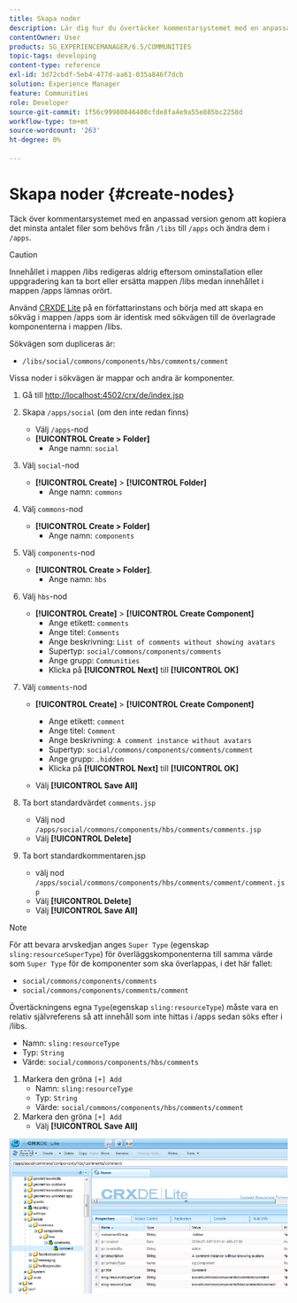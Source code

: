 ```yaml
---
title: Skapa noder
description: Lär dig hur du övertäcker kommentarsystemet med en anpassad version genom att kopiera det minsta antalet filer som behövs från /libs och redigera dem i /apps.
contentOwner: User
products: SG_EXPERIENCEMANAGER/6.5/COMMUNITIES
topic-tags: developing
content-type: reference
exl-id: 3d72cbdf-5eb4-477d-aa61-035a846f7dcb
solution: Experience Manager
feature: Communities
role: Developer
source-git-commit: 1f56c99980846400cfde8fa4e9a55e885bc2258d
workflow-type: tm+mt
source-wordcount: '263'
ht-degree: 0%

---
```


# Skapa noder {#create-nodes}

Täck över kommentarsystemet med en anpassad version genom att kopiera det minsta antalet filer som behövs från `/libs` till `/apps` och ändra dem i `/apps`.

>[!CAUTION]
>
>Innehållet i mappen /libs redigeras aldrig eftersom ominstallation eller uppgradering kan ta bort eller ersätta mappen /libs medan innehållet i mappen /apps lämnas orört.

Använd [CRXDE Lite](../../help/sites-developing/developing-with-crxde-lite.md) på en författarinstans och börja med att skapa en sökväg i mappen /apps som är identisk med sökvägen till de överlagrade komponenterna i mappen /libs.

Sökvägen som dupliceras är:

* `/libs/social/commons/components/hbs/comments/comment`

Vissa noder i sökvägen är mappar och andra är komponenter.

1. Gå till [http://localhost:4502/crx/de/index.jsp](http://localhost:4502/crx/de/index.jsp)
1. Skapa `/apps/social` (om den inte redan finns)
   * Välj `/apps`-nod
   * **[!UICONTROL Create > Folder]**
      * Ange namn: `social`
1. Välj `social`-nod
   * **[!UICONTROL Create]** > **[!UICONTROL Folder]**
      * Ange namn: `commons`
1. Välj `commons`-nod
   * **[!UICONTROL Create > Folder]**
      * Ange namn: `components`
1. Välj `components`-nod
   * **[!UICONTROL Create > Folder]**.
      * Ange namn: `hbs`
1. Välj `hbs`-nod
   * **[!UICONTROL Create]** > **[!UICONTROL Create Component]**
      * Ange etikett: `comments`
      * Ange titel: `Comments`
      * Ange beskrivning: `List of comments without showing avatars`
      * Supertyp: `social/commons/components/comments`
      * Ange grupp: `Communities`
      * Klicka på **[!UICONTROL Next]** till **[!UICONTROL OK]**
1. Välj `comments`-nod

   * **[!UICONTROL Create]** > **[!UICONTROL Create Component]**

      * Ange etikett: `comment`
      * Ange titel: `Comment`
      * Ange beskrivning: `A comment instance without avatars`
      * Supertyp: `social/commons/components/comments/comment`
      * Ange grupp: `.hidden`
      * Klicka på **[!UICONTROL Next]** till **[!UICONTROL OK]**
   * Välj **[!UICONTROL Save All]**
1. Ta bort standardvärdet `comments.jsp`
   * Välj nod `/apps/social/commons/components/hbs/comments/comments.jsp`
   * Välj **[!UICONTROL Delete]**
1. Ta bort standardkommentaren.jsp
   * välj nod `/apps/social/commons/components/hbs/comments/comment/comment.jsp`
   * Välj **[!UICONTROL Delete]**
   * Välj **[!UICONTROL Save All]**

>[!NOTE]
>
>För att bevara arvskedjan anges `Super Type` (egenskap `sling:resourceSuperType`) för överläggskomponenterna till samma värde som `Super Type` för de komponenter som ska överlappas, i det här fallet:
>
>* `social/commons/components/comments`
>* `social/commons/components/comments/comment`

Övertäckningens egna `Type`(egenskap `sling:resourceType`) måste vara en relativ självreferens så att innehåll som inte hittas i /apps sedan söks efter i /libs.
* Namn: `sling:resourceType`
* Typ: `String`
* Värde: `social/commons/components/hbs/comments`

1. Markera den gröna `[+] Add`
   * Namn: `sling:resourceType`
   * Typ: `String`
   * Värde: `social/commons/components/hbs/comments/comment`
1. Markera den gröna `[+] Add`
   * Välj **[!UICONTROL Save All]**

![create-nodes](assets/create-nodes.png)
